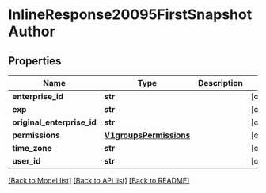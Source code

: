 # InlineResponse20095FirstSnapshotAuthor

## Properties
Name | Type | Description | Notes
------------ | ------------- | ------------- | -------------
**enterprise_id** | **str** |  | [optional] 
**exp** | **str** |  | [optional] 
**original_enterprise_id** | **str** |  | [optional] 
**permissions** | [**V1groupsPermissions**](V1groupsPermissions.md) |  | [optional] 
**time_zone** | **str** |  | [optional] 
**user_id** | **str** |  | [optional] 

[[Back to Model list]](../README.md#documentation-for-models) [[Back to API list]](../README.md#documentation-for-api-endpoints) [[Back to README]](../README.md)

